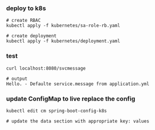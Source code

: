 
### deploy to k8s
```
# create RBAC 
kubectl apply -f kubernetes/sa-role-rb.yaml

# create deployment 
kubectl apply -f kubernetes/deployment.yaml
```

### test
```
curl localhost:8080/svcmessage

# output
Hello. - Defaulte service.message from application.yml
```

### update ConfigMap to live replace the config
```
kubectl edit cm spring-boot-config-k8s

# update the data section with appropriate key: values

```
